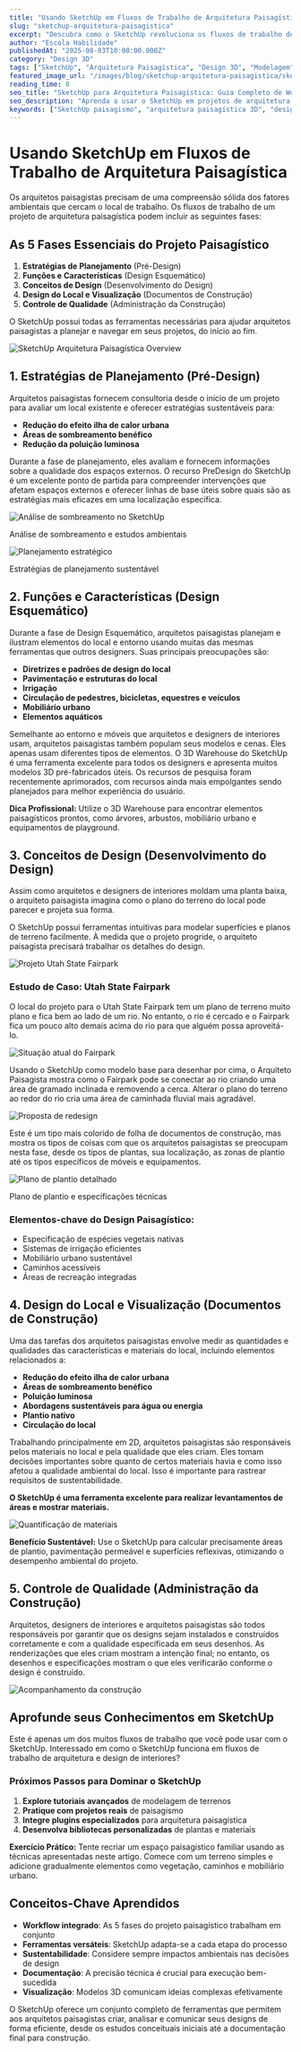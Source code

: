 ```yaml
---
title: "Usando SketchUp em Fluxos de Trabalho de Arquitetura Paisagística"
slug: "sketchup-arquitetura-paisagistica"
excerpt: "Descubra como o SketchUp revoluciona os fluxos de trabalho de arquitetos paisagistas, desde o planejamento inicial até a administração da construção."
author: "Escola Habilidade"
publishedAt: "2025-08-03T10:00:00.000Z"
category: "Design 3D"
tags: ["SketchUp", "Arquitetura Paisagística", "Design 3D", "Modelagem", "Projetos Arquitetônicos"]
featured_image_url: "/images/blog/sketchup-arquitetura-paisagistica/sketchup-landscape-1a.jpg"
reading_time: 8
seo_title: "SketchUp para Arquitetura Paisagística: Guia Completo de Workflows"
seo_description: "Aprenda a usar o SketchUp em projetos de arquitetura paisagística. Guia completo com 5 fases essenciais do processo de design paisagístico."
keywords: ["SketchUp paisagismo", "arquitetura paisagística 3D", "design de jardins", "modelagem paisagística", "SketchUp terrain"]
---
```


# Usando SketchUp em Fluxos de Trabalho de Arquitetura Paisagística

Os arquitetos paisagistas precisam de uma compreensão sólida dos fatores ambientais que cercam o local de trabalho. Os fluxos de trabalho de um projeto de arquitetura paisagística podem incluir as seguintes fases:

## As 5 Fases Essenciais do Projeto Paisagístico

1. **Estratégias de Planejamento** (Pré-Design)
2. **Funções e Características** (Design Esquemático)
3. **Conceitos de Design** (Desenvolvimento do Design)
4. **Design do Local e Visualização** (Documentos de Construção)
5. **Controle de Qualidade** (Administração da Construção)

O SketchUp possui todas as ferramentas necessárias para ajudar arquitetos paisagistas a planejar e navegar em seus projetos, do início ao fim.

![SketchUp Arquitetura Paisagística Overview](/images/blog/sketchup-arquitetura-paisagistica/sketchup-landscape-1a.jpg)

## 1. Estratégias de Planejamento (Pré-Design)

Arquitetos paisagistas fornecem consultoria desde o início de um projeto para avaliar um local existente e oferecer estratégias sustentáveis para:

- **Redução do efeito ilha de calor urbana**
- **Áreas de sombreamento benéfico**
- **Redução da poluição luminosa**

Durante a fase de planejamento, eles avaliam e fornecem informações sobre a qualidade dos espaços externos. O recurso PreDesign do SketchUp é um excelente ponto de partida para compreender intervenções que afetam espaços externos e oferecer linhas de base úteis sobre quais são as estratégias mais eficazes em uma localização específica.

<div class="grid grid-cols-1 md:grid-cols-2 gap-6 my-8">
  <div>
    <img src="/images/blog/sketchup-arquitetura-paisagistica/sketchup-landscape-1b.jpg" alt="Análise de sombreamento no SketchUp" class="rounded-lg shadow-md">
    <p class="text-sm text-gray-600 mt-2">Análise de sombreamento e estudos ambientais</p>
  </div>
  <div>
    <img src="/images/blog/sketchup-arquitetura-paisagistica/sketchup-landscape-2.jpg" alt="Planejamento estratégico" class="rounded-lg shadow-md">
    <p class="text-sm text-gray-600 mt-2">Estratégias de planejamento sustentável</p>
  </div>
</div>

## 2. Funções e Características (Design Esquemático)

Durante a fase de Design Esquemático, arquitetos paisagistas planejam e ilustram elementos do local e entorno usando muitas das mesmas ferramentas que outros designers. Suas principais preocupações são:

- **Diretrizes e padrões de design do local**
- **Pavimentação e estruturas do local**
- **Irrigação**
- **Circulação de pedestres, bicicletas, equestres e veículos**
- **Mobiliário urbano**
- **Elementos aquáticos**

Semelhante ao entorno e móveis que arquitetos e designers de interiores usam, arquitetos paisagistas também populam seus modelos e cenas. Eles apenas usam diferentes tipos de elementos. O 3D Warehouse do SketchUp é uma ferramenta excelente para todos os designers e apresenta muitos modelos 3D pré-fabricados úteis. Os recursos de pesquisa foram recentemente aprimorados, com recursos ainda mais empolgantes sendo planejados para melhor experiência do usuário.

<div class="bg-blue-50 border-l-4 border-blue-400 p-4 my-6">
  <div class="flex">
    <div class="ml-3">
      <p class="text-sm text-blue-700">
        <strong>Dica Profissional:</strong> Utilize o 3D Warehouse para encontrar elementos paisagísticos prontos, como árvores, arbustos, mobiliário urbano e equipamentos de playground.
      </p>
    </div>
  </div>
</div>

## 3. Conceitos de Design (Desenvolvimento do Design)

Assim como arquitetos e designers de interiores moldam uma planta baixa, o arquiteto paisagista imagina como o plano do terreno do local pode parecer e projeta sua forma.

O SketchUp possui ferramentas intuitivas para modelar superfícies e planos de terreno facilmente. À medida que o projeto progride, o arquiteto paisagista precisará trabalhar os detalhes do design.

![Projeto Utah State Fairpark](/images/blog/sketchup-arquitetura-paisagistica/sketchup-landscape-4.jpg)

### Estudo de Caso: Utah State Fairpark

O local do projeto para o Utah State Fairpark tem um plano de terreno muito plano e fica bem ao lado de um rio. No entanto, o rio é cercado e o Fairpark fica um pouco alto demais acima do rio para que alguém possa aproveitá-lo.

![Situação atual do Fairpark](/images/blog/sketchup-arquitetura-paisagistica/sketchup-landscape-5.jpg)

Usando o SketchUp como modelo base para desenhar por cima, o Arquiteto Paisagista mostra como o Fairpark pode se conectar ao rio criando uma área de gramado inclinada e removendo a cerca. Alterar o plano do terreno ao redor do rio cria uma área de caminhada fluvial mais agradável.

![Proposta de redesign](/images/blog/sketchup-arquitetura-paisagistica/sketchup-landscape-7.jpg)

Este é um tipo mais colorido de folha de documentos de construção, mas mostra os tipos de coisas com que os arquitetos paisagistas se preocupam nesta fase, desde os tipos de plantas, sua localização, as zonas de plantio até os tipos específicos de móveis e equipamentos.

<div class="grid grid-cols-1 md:grid-cols-2 gap-6 my-8">
  <div>
    <img src="/images/blog/sketchup-arquitetura-paisagistica/sketchup-landscape-3.jpg" alt="Plano de plantio detalhado" class="rounded-lg shadow-md">
    <p class="text-sm text-gray-600 mt-2">Plano de plantio e especificações técnicas</p>
  </div>
  <div class="article-content">
    <h3 class="text-lg font-semibold mb-3">Elementos-chave do Design Paisagístico:</h3>
    <ul class="list-disc list-inside space-y-2 text-gray-700">
      <li>Especificação de espécies vegetais nativas</li>
      <li>Sistemas de irrigação eficientes</li>
      <li>Mobiliário urbano sustentável</li>
      <li>Caminhos acessíveis</li>
      <li>Áreas de recreação integradas</li>
    </ul>
  </div>
</div>

## 4. Design do Local e Visualização (Documentos de Construção)

Uma das tarefas dos arquitetos paisagistas envolve medir as quantidades e qualidades das características e materiais do local, incluindo elementos relacionados a:

- **Redução do efeito ilha de calor urbana**
- **Áreas de sombreamento benéfico**
- **Poluição luminosa**
- **Abordagens sustentáveis para água ou energia**
- **Plantio nativo**
- **Circulação do local**

Trabalhando principalmente em 2D, arquitetos paisagistas são responsáveis pelos materiais no local e pela qualidade que eles criam. Eles tomam decisões importantes sobre quanto de certos materiais havia e como isso afetou a qualidade ambiental do local. Isso é importante para rastrear requisitos de sustentabilidade.

**O SketchUp é uma ferramenta excelente para realizar levantamentos de áreas e mostrar materiais.**

![Quantificação de materiais](/images/blog/sketchup-arquitetura-paisagistica/sketchup-landscape-6.jpg)

<div class="bg-green-50 border-l-4 border-green-400 p-4 my-6">
  <div class="flex">
    <div class="ml-3">
      <p class="text-sm text-green-700">
        <strong>Benefício Sustentável:</strong> Use o SketchUp para calcular precisamente áreas de plantio, pavimentação permeável e superfícies reflexivas, otimizando o desempenho ambiental do projeto.
      </p>
    </div>
  </div>
</div>

## 5. Controle de Qualidade (Administração da Construção)

Arquitetos, designers de interiores e arquitetos paisagistas são todos responsáveis por garantir que os designs sejam instalados e construídos corretamente e com a qualidade especificada em seus desenhos. As renderizações que eles criam mostram a intenção final; no entanto, os desenhos e especificações mostram o que eles verificarão conforme o design é construído.

![Acompanhamento da construção](/images/blog/sketchup-arquitetura-paisagistica/sketchup-landscape-8.jpg)

## Aprofunde seus Conhecimentos em SketchUp

Este é apenas um dos muitos fluxos de trabalho que você pode usar com o SketchUp. Interessado em como o SketchUp funciona em fluxos de trabalho de arquitetura e design de interiores? 

### Próximos Passos para Dominar o SketchUp

1. **Explore tutoriais avançados** de modelagem de terrenos
2. **Pratique com projetos reais** de paisagismo
3. **Integre plugins especializados** para arquitetura paisagística
4. **Desenvolva bibliotecas personalizadas** de plantas e materiais

<div class="bg-yellow-50 border-l-4 border-yellow-400 p-4 my-6">
  <div class="flex">
    <div class="ml-3">
      <p class="text-sm text-yellow-700">
        <strong>Exercício Prático:</strong> Tente recriar um espaço paisagístico familiar usando as técnicas apresentadas neste artigo. Comece com um terreno simples e adicione gradualmente elementos como vegetação, caminhos e mobiliário urbano.
      </p>
    </div>
  </div>
</div>

## Conceitos-Chave Aprendidos

- **Workflow integrado**: As 5 fases do projeto paisagístico trabalham em conjunto
- **Ferramentas versáteis**: SketchUp adapta-se a cada etapa do processo
- **Sustentabilidade**: Considere sempre impactos ambientais nas decisões de design
- **Documentação**: A precisão técnica é crucial para execução bem-sucedida
- **Visualização**: Modelos 3D comunicam ideias complexas efetivamente

O SketchUp oferece um conjunto completo de ferramentas que permitem aos arquitetos paisagistas criar, analisar e comunicar seus designs de forma eficiente, desde os estudos conceituais iniciais até a documentação final para construção.